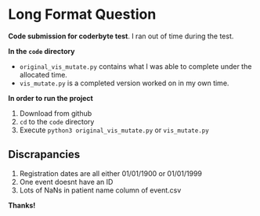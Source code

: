 # Long Format Question
**Code submission for coderbyte test**. I ran out of time during the test.

**In the `code` directory**
 - `original_vis_mutate.py` contains what I was able to complete under the allocated time. 
 - `vis_mutate.py` is a completed version worked on in my own time.

**In order to run the project**
1. Download from github
2. `cd` to the `code` directory
3. Execute `python3 original_vis_mutate.py` or `vis_mutate.py` 

## Discrapancies
1. Registration dates are all either 01/01/1900 or 01/01/1999
2. One event doesnt have an ID
3. Lots of NaNs in patient name column of event.csv

**Thanks!**